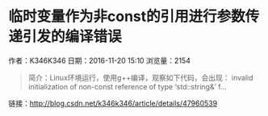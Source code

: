 # 临时变量作为非const的引用进行参数传递引发的编译错误
作者：K346K346
日期：2016-11-20 15:10
浏览量：2154
> 简介：Linux环境运行，使用g++编译，观察如下代码，会出现： invalid initialization of non-const reference of type ‘std::string&’ f...

 链接：http://blog.csdn.net/k346k346/article/details/47960539
